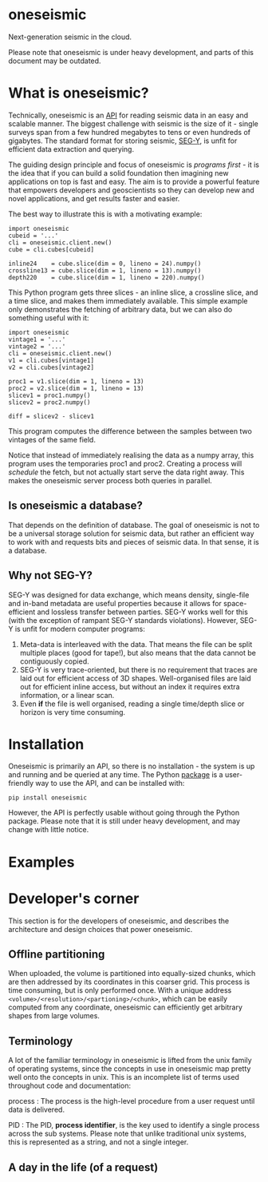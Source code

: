 oneseismic
==========
Next-generation seismic in the cloud.

Please note that oneseismic is under heavy development, and parts of this
document may be outdated.

What is oneseismic?
===================
Technically, oneseismic is an [API](https://en.wikipedia.org/wiki/API) for
reading seismic data in an easy and scalable manner. The biggest challenge with
seismic is the size of it - single surveys span from a few hundred megabytes to
tens or even hundreds of gigabytes. The standard format for storing seismic,
[SEG-Y](https://en.wikipedia.org/wiki/SEG-Y), is unfit for efficient data
extraction and querying.

The guiding design principle and focus of oneseismic is _programs first_ - it
is the idea that if you can build a solid foundation then imagining new
applications on top is fast and easy. The aim is to provide a powerful feature
that empowers developers and geoscientists so they can develop new and novel
applications, and get results faster and easier.

The best way to illustrate this is with a motivating example:

    import oneseismic
    cubeid = '...'
    cli = oneseismic.client.new()
    cube = cli.cubes[cubeid]

    inline24    = cube.slice(dim = 0, lineno = 24).numpy()
    crossline13 = cube.slice(dim = 1, lineno = 13).numpy()
    depth220    = cube.slice(dim = 1, lineno = 220).numpy()

This Python program gets three slices - an inline slice, a crossline slice, and
a time slice, and makes them immediately available. This simple example only
demonstrates the fetching of arbitrary data, but we can also do something
useful with it:

    import oneseismic
    vintage1 = '...'
    vintage2 = '...'
    cli = oneseismic.client.new()
    v1 = cli.cubes[vintage1]
    v2 = cli.cubes[vintage2]

    proc1 = v1.slice(dim = 1, lineno = 13)
    proc2 = v2.slice(dim = 1, lineno = 13)
    slicev1 = proc1.numpy()
    slicev2 = proc2.numpy()

    diff = slicev2 - slicev1

This program computes the difference between the samples between two vintages
of the same field.

Notice that instead of immediately realising the data as a numpy array, this
program uses the temporaries proc1 and proc2. Creating a process will
_schedule_ the fetch, but not actually start serve the data right away. This
makes the oneseismic server process both queries in parallel.

Is oneseismic a database?
-------------------------
That depends on the definition of database. The goal of oneseismic is not to be
a universal storage solution for seismic data, but rather an efficient way to
work with and requests bits and pieces of seismic data. In that sense, it is a
database.

Why not SEG-Y?
--------------
SEG-Y was designed for data exchange, which means density, single-file and
in-band metadata are useful properties because it allows for space-efficient
and lossless transfer between parties. SEG-Y works well for this (with the
exception of rampant SEG-Y standards violations). However, SEG-Y is unfit for
modern computer programs:

1. Meta-data is interleaved with the data. That means the file can be split
   multiple places (good for tape!), but also means that the data cannot be
   contiguously copied.
2. SEG-Y is very trace-oriented, but there is no requirement that traces are
   laid out for efficient access of 3D shapes. Well-organised files are laid
   out for efficient inline access, but without an index it requires extra
   information, or a linear scan.
3. Even __if__ the file is well organised, reading a single time/depth slice or
   horizon is very time consuming.

Installation
============
Oneseismic is primarily an API, so there is no installation - the system is up
and running and be queried at any time. The Python
[package](https://pypi.org/project/oneseismic/) is a user-friendly way to use
the API, and can be installed with:

    pip install oneseismic

However, the API is perfectly usable without going through the Python package.
Please note that it is still under heavy development, and may change with
little notice.

Examples
========

Developer's corner
==================
This section is for the developers of oneseismic, and describes the
architecture and design choices that power oneseismic.

Offline partitioning
--------------------
When uploaded, the volume is partitioned into equally-sized chunks, which are
then addressed by its coordinates in this coarser grid. This process is time
consuming, but is only performed once. With a unique address
`<volume>/<resolution>/<partioning>/<chunk>`, which can be easily computed from
any coordinate, oneseismic can efficiently get arbitrary shapes from large
volumes.

Terminology
-----------
A lot of the familiar terminology in oneseismic is lifted from the unix family
of operating systems, since the concepts in use in oneseismic map pretty well
onto the concepts in unix. This is an incomplete list of terms used throughout
code and documentation:

process
: The process is the high-level procedure from a user request until data is
  delivered.

PID
: The PID, __process identifier__, is the key used to identify a single process
  across the sub systems. Please note that unlike traditional unix systems,
  this is represented as a string, and not a single integer.

A day in the life (of a request)
--------------------------------
